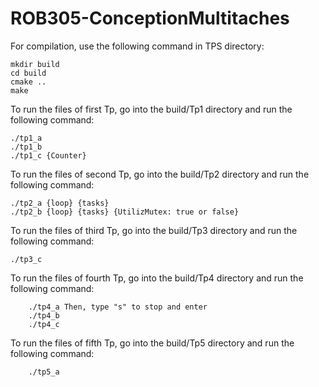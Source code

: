 # ROB305-ConceptionMultitaches

For compilation, use the following command in TPS directory:

    mkdir build
    cd build
    cmake ..
    make

To run the files of first Tp, go into the build/Tp1 directory and run the following command:

    ./tp1_a
    ./tp1_b
    ./tp1_c {Counter}

To run the files of second Tp, go into the build/Tp2 directory and run the following command:

    ./tp2_a {loop} {tasks}
    ./tp2_b {loop} {tasks} {UtilizMutex: true or false}

To run the files of third Tp, go into the build/Tp3 directory and run the following command:

    ./tp3_c

To run the files of fourth Tp, go into the build/Tp4 directory and run the following command:
    
        ./tp4_a Then, type "s" to stop and enter
        ./tp4_b
        ./tp4_c

To run the files of fifth Tp, go into the build/Tp5 directory and run the following command:
    
        ./tp5_a
